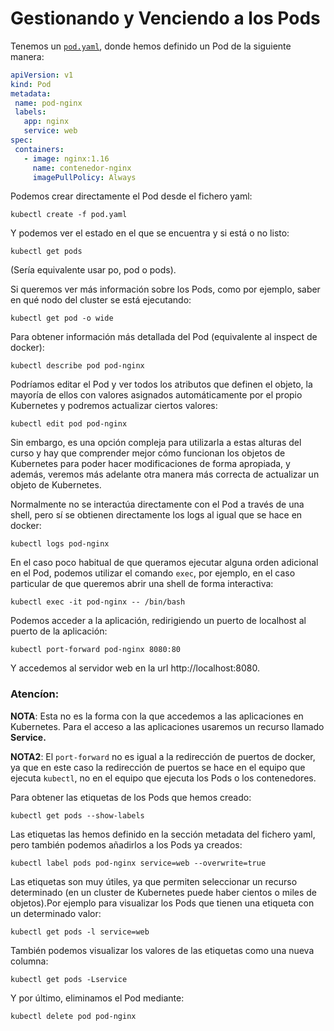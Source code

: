 # Gestionando y Venciendo a los Pods

Tenemos un [`pod.yaml`](files/pod.yaml), donde hemos definido
un Pod de la siguiente manera:

```yaml
apiVersion: v1
kind: Pod
metadata:
 name: pod-nginx
 labels:
   app: nginx
   service: web
spec:
 containers:
   - image: nginx:1.16
     name: contenedor-nginx
     imagePullPolicy: Always
```

Podemos crear directamente el Pod desde el fichero yaml:

    kubectl create -f pod.yaml

Y podemos ver el estado en el que se encuentra y si está o no listo:

    kubectl get pods

(Sería equivalente usar po, pod o pods).

Si queremos ver más información sobre los Pods, como por ejemplo,
saber en qué nodo del cluster se está ejecutando:

    kubectl get pod -o wide

Para obtener información más detallada del Pod (equivalente al inspect
de docker):

    kubectl describe pod pod-nginx

Podríamos editar el Pod y ver todos los atributos que definen el
objeto, la mayoría de ellos con valores asignados automáticamente por
el propio Kubernetes y podremos actualizar ciertos valores:

    kubectl edit pod pod-nginx

Sin embargo, es una opción compleja para utilizarla a estas alturas
del curso y hay que comprender mejor cómo funcionan los objetos de
Kubernetes para poder hacer modificaciones de forma apropiada, y además,
veremos más adelante otra manera más correcta de actualizar un objeto
de Kubernetes.

Normalmente no se interactúa directamente con el Pod a través de una
shell, pero sí se obtienen directamente los logs al igual que se hace
en docker:

    kubectl logs pod-nginx

En el caso poco habitual de que queramos ejecutar alguna orden
adicional en el Pod, podemos utilizar el comando `exec`, por ejemplo,
en el caso particular de que queremos abrir una shell de forma
interactiva:

    kubectl exec -it pod-nginx -- /bin/bash

Podemos acceder a la aplicación, redirigiendo un puerto de localhost
al puerto de la aplicación:

    kubectl port-forward pod-nginx 8080:80

Y accedemos al servidor web en la url http://localhost:8080.

### Atencíon:

**NOTA**: Esta no es la forma con la que accedemos a las aplicaciones en Kubernetes. Para el acceso a las aplicaciones usaremos un recurso llamado **Service.** 

**NOTA2**: El `port-forward` no es igual a la redirección de puertos
de docker, ya que en este caso la redirección de puertos se hace en el
equipo que ejecuta `kubectl`, no en el equipo que ejecuta los Pods o
los contenedores.

Para obtener las etiquetas de los Pods que hemos creado:

    kubectl get pods --show-labels

Las etiquetas las hemos definido en la sección metadata del fichero
yaml, pero también podemos añadirlos a los Pods ya creados:

    kubectl label pods pod-nginx service=web --overwrite=true

Las etiquetas son muy útiles, ya que permiten seleccionar un recurso determinado (en un cluster de Kubernetes puede haber cientos o miles de objetos).Por ejemplo para visualizar los Pods que tienen una etiqueta con un determinado valor:

    kubectl get pods -l service=web

También podemos visualizar los valores de las etiquetas como una nueva
columna:

    kubectl get pods -Lservice

Y por último, eliminamos el Pod mediante:

    kubectl delete pod pod-nginx

